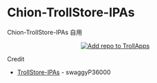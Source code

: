 # Chion-TrollStore-IPAs
Chion-TrollStore-IPAs
自用

 <p align="center">
    <a href="https://fwuf.in/#/trollapps://add?url=https://raw.githubusercontent.com/talkouki89/Chion-TrollStore-IPAs/main/apps.json">
    <img src="https://img.shields.io/badge/Add%20repo%20to%20TrollApps-%20blue?style=for-the-badge&color=B85CFD" alt="Add repo to TrollApps">
  </a>
</p>

Credit
* [TrollStore-IPAs](https://github.com/swaggyP36000/TrollStore-IPAs) - swaggyP36000

